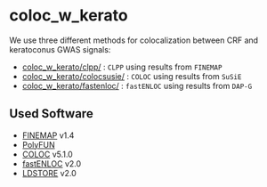 # coloc_w_kerato

We use three different methods for colocalization between CRF and keratoconus GWAS signals:

- [coloc_w_kerato/clpp/](clpp/README.md) : ``CLPP`` using results from ``FINEMAP`` 
- [coloc_w_kerato/colocsusie/](colocsusie/README.md) : ``COLOC`` using results from ``SuSiE`` 
- [coloc_w_kerato/fastenloc/](fastenloc/README.md) : ``fastENLOC`` using results from ``DAP-G`` 

## Used Software

- [FINEMAP](http://www.christianbenner.com/) v1.4
- [PolyFUN](https://github.com/omerwe/polyfun)
- [COLOC](https://chr1swallace.github.io/coloc/) v5.1.0
- [fastENLOC](https://github.com/xqwen/fastenloc) v2.0
- [LDSTORE](http://www.christianbenner.com/) v2.0
